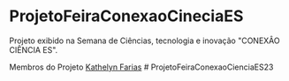﻿# ProjetoFeiraConexaoCineciaES

Projeto exibido na Semana de Ciências, tecnologia e inovação "CONEXÂO CIÊNCIA ES".

Membros do Projeto <a target="_blank" href="https://github.com/Kathelyn-Farias"><span>Kathelyn Farias</span></a>
#   P r o j e t o F e i r a C o n e x a o C i e n c i a E S 2 3 
 
 
